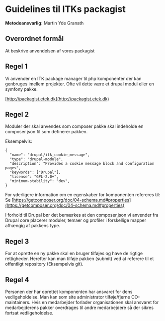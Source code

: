 # Guidelines til ITKs packagist

**Metodeansvarlig:** Martin Yde Granath

## Overordnet formål

At beskrive anvendelsen af vores packagist

## Regel 1

Vi anvender en ITK package manager til php komponenter der kan genbruges imellem
projekter. Ofte vil dette være et drupal modul eller en symfony pakke.

[http://packagist.etek.dk](http://packagist.etek.dk)

## Regel 2

Moduler der skal anvendes som composer pakke skal indeholde en composer.json fil
som definerer pakken.

Eksempelvis:
```
{
  "name": "drupal/itk_cookie_message",
  "type": "drupal-module",
  "description": "Provides a cookie message block and configuration pages",
  "keywords": ["Drupal"],
  "license": "GPL-2.0+",
  "minimum-stability": "dev",
}
```

For yderligere information om en egenskaber for komponenten refereres til:
Se [https://getcomposer.org/doc/04-schema.md#properties](https://getcomposer.org/doc/04-schema.md#properties)

I forhold til Drupal bør det bemærkes at den composer.json vi anvender fra
Drupal core placerer moduler, temaer og profiler i forskellige mapper afhængig
af pakkens type.

## Regel 3

For at oprette en ny pakke skal en bruger tilføjes og have de rigtige
rettigheder. Herefter kan man tilføje pakken (submit) ved at referere til et
offentligt repository (Eksempelvis git).


## Regel 4

Personen der har oprettet komponenten har ansvaret for dens vedligeholdelse.
Man kan som site administrator tilføje/fjerne CO-maintainers. Hvis en
medarbejder forlader organisationen skal ansvaret for medarbejderens pakker
overdrages til andre medarbejdere så der sikres fortsat vedligeholdelse.